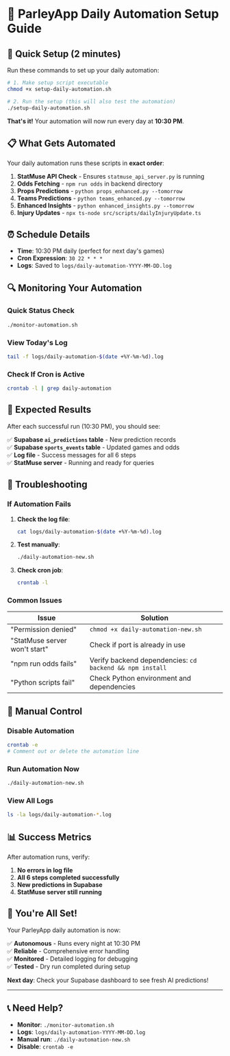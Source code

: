 # 🎯 ParleyApp Daily Automation Setup Guide

## 🚀 Quick Setup (2 minutes)

Run these commands to set up your daily automation:

```bash
# 1. Make setup script executable
chmod +x setup-daily-automation.sh

# 2. Run the setup (this will also test the automation)
./setup-daily-automation.sh
```

**That's it!** Your automation will now run every day at **10:30 PM**.

## 📋 What Gets Automated

Your daily automation runs these scripts in **exact order**:

1. **StatMuse API Check** - Ensures `statmuse_api_server.py` is running
2. **Odds Fetching** - `npm run odds` in backend directory  
3. **Props Predictions** - `python props_enhanced.py --tomorrow`
4. **Teams Predictions** - `python teams_enhanced.py --tomorrow`
5. **Enhanced Insights** - `python enhanced_insights.py --tomorrow`
6. **Injury Updates** - `npx ts-node src/scripts/dailyInjuryUpdate.ts`

## ⏰ Schedule Details

- **Time**: 10:30 PM daily (perfect for next day's games)
- **Cron Expression**: `30 22 * * *`
- **Logs**: Saved to `logs/daily-automation-YYYY-MM-DD.log`

## 🔍 Monitoring Your Automation

### Quick Status Check
```bash
./monitor-automation.sh
```

### View Today's Log
```bash
tail -f logs/daily-automation-$(date +%Y-%m-%d).log
```

### Check If Cron is Active
```bash
crontab -l | grep daily-automation
```

## 🎯 Expected Results

After each successful run (10:30 PM), you should see:

✅ **Supabase `ai_predictions` table** - New prediction records  
✅ **Supabase `sports_events` table** - Updated games and odds  
✅ **Log file** - Success messages for all 6 steps  
✅ **StatMuse server** - Running and ready for queries  

## 🚨 Troubleshooting

### If Automation Fails

1. **Check the log file**:
   ```bash
   cat logs/daily-automation-$(date +%Y-%m-%d).log
   ```

2. **Test manually**:
   ```bash
   ./daily-automation-new.sh
   ```

3. **Check cron job**:
   ```bash
   crontab -l
   ```

### Common Issues

| Issue | Solution |
|-------|----------|
| "Permission denied" | `chmod +x daily-automation-new.sh` |
| "StatMuse server won't start" | Check if port is already in use |
| "npm run odds fails" | Verify backend dependencies: `cd backend && npm install` |
| "Python scripts fail" | Check Python environment and dependencies |

## 🔧 Manual Control

### Disable Automation
```bash
crontab -e
# Comment out or delete the automation line
```

### Run Automation Now
```bash
./daily-automation-new.sh
```

### View All Logs
```bash
ls -la logs/daily-automation-*.log
```

## 📊 Success Metrics

After automation runs, verify:

1. **No errors in log file**
2. **All 6 steps completed successfully**  
3. **New predictions in Supabase**
4. **StatMuse server still running**

## 🎉 You're All Set!

Your ParleyApp daily automation is now:

✅ **Autonomous** - Runs every night at 10:30 PM  
✅ **Reliable** - Comprehensive error handling  
✅ **Monitored** - Detailed logging for debugging  
✅ **Tested** - Dry run completed during setup  

**Next day**: Check your Supabase dashboard to see fresh AI predictions!

---

## 📞 Need Help?

- **Monitor**: `./monitor-automation.sh`
- **Logs**: `logs/daily-automation-YYYY-MM-DD.log`  
- **Manual run**: `./daily-automation-new.sh`
- **Disable**: `crontab -e`